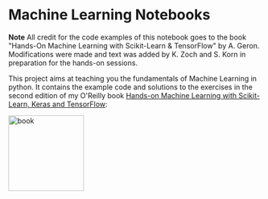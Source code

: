 Machine Learning Notebooks
==========================
**Note**
All credit for the code examples of this notebook goes to the book "Hands-On Machine Learning with Scikit-Learn & TensorFlow" by A. Geron. Modifications were made and text was added by K. Zoch and S. Korn in preparation for the hands-on sessions.

This project aims at teaching you the fundamentals of Machine Learning in
python. It contains the example code and solutions to the exercises in the second edition of my O'Reilly book [Hands-on Machine Learning with Scikit-Learn, Keras and TensorFlow](https://www.oreilly.com/library/view/hands-on-machine-learning/9781492032632/):

<img src="https://images-na.ssl-images-amazon.com/images/I/51aqYc1QyrL._SX379_BO1,204,203,200_.jpg" title="book" width="150" />
